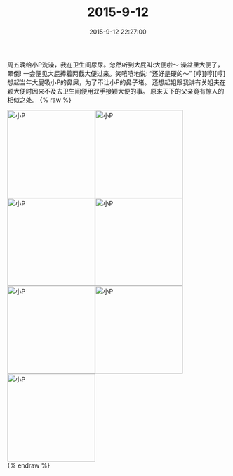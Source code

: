 ﻿---
title: 2015-9-12
date: 2015-9-12 22:27:00
tags:
categories: 妈妈
---
周五晚给小P洗澡，我在卫生间尿尿。忽然听到大屁叫:大便啦～
澡盆里大便了，晕倒!
一会便见大屁捧着两截大便过来。笑嘻嘻地说:
“还好是硬的～”
[哼][哼][哼]
想起当年大屁吸小P的鼻屎，为了不让小P的鼻子堵。
还想起姐跟我讲有关姐夫在颖大便时因来不及去卫生间便用双手接颖大便的事。
原来天下的父亲竟有惊人的相似之处。
{% raw %}
<div style="width:500 px">
<div style="float:left; width:100 px"><img src="/2015-9-12/微信图片_20171011154846.jpg" width="200" alt="小P"></div>
<div style="float:left; width:100 px"><img src="/2015-9-12/微信图片_20171011154859.jpg" width="200" alt="小P"></div>
<div style="float:left; width:100 px"><img src="/2015-9-12/微信图片_20171011154910.jpg" width="200" alt="小P"></div>
<div style="float:left; width:100 px"><img src="/2015-9-12/微信图片_20171011154920.jpg" width="200" alt="小P"></div>
<div style="float:left; width:100 px"><img src="/2015-9-12/微信图片_20171011154931.jpg" width="200" alt="小P"></div>
<div style="float:left; width:100 px"><img src="/2015-9-12/微信图片_20171011154941.jpg" width="200" alt="小P"></div>
<div style="float:left; width:100 px"><img src="/2015-9-12/微信图片_20171011154951.jpg" width="200" alt="小P"></div>
<div style="clear:both"></div>
</div>
{% endraw %}